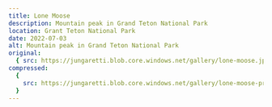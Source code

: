 ```yaml
---
title: Lone Moose
description: Mountain peak in Grand Teton National Park
location: Grant Teton National Park
date: 2022-07-03
alt: Mountain peak in Grand Teton National Park
original:
  { src: https://jungaretti.blob.core.windows.net/gallery/lone-moose.jpg }
compressed:
  {
    src: https://jungaretti.blob.core.windows.net/gallery/lone-moose-preview.jpg,
  }
---
```

